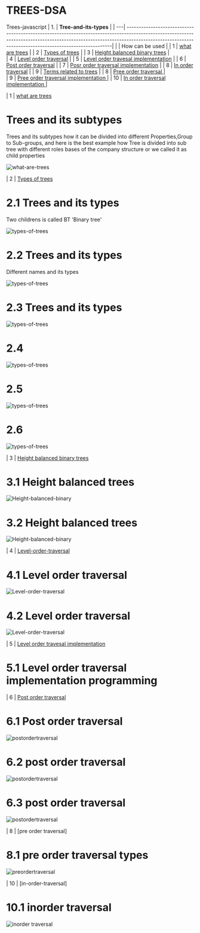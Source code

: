 # TREES-DSA
Trees-javascript
| 1. | **Tree-and-its-types**                                                                                                                                                        |
| ---| ------------------------------------------------------------------------------------------------------------------------------------------------------------------------------------------------------------------------------------|
|    | How can be used                                                                                                                                                          |
| 1 | [what are trees](#)                                                                                                                                                       |
| 2 | [Types of trees](#)                                                                                                                                                       |
| 3 | [Height balanced binary trees](#)                                                                                                                                         |                                                                                                                                                         
| 4 | [Level order traversal](#)                                                                                                                                                |
| 5 | [Level order travesal implementation](#)                                                                                                                                  |
| 6 | [Post order traversal](#)                                                                                                                                                 |
| 7 | [Posr order traversal implementation](#)                                                                                                                                  |
| 8 | [In order traversal](#)                                                                                                                                                   |
| 9 | [Terms related to trees](#)                                                                                                                                               |
| 8 | [Pree order traversal ](#)                                                                                                                                                |       
| 9 | [Pree order traversal implementation ](#)                                                                                                                                | 
| 10 | [In order traversal implementation ](#)                                                                                                                                 |    






| 1 | [what are trees](#)  
# Trees and its subtypes
<p> Trees and its subtypes how it can be divided into different Properties,Group to Sub-groups, and here is the best example how Tree is divided into sub tree with different roles bases of the company structure or we called it as child properties </p> 

![what-are-trees](./whataretrees/image1.png)


| 2 | [Types of trees](#)    
# 2.1 Trees and its types
<p> Two childrens is called BT 'Binary tree' </p>

![types-of-trees](./typesoftrees/image1.png)

# 2.2 Trees and its types
<p> Different names and its types </p>

![types-of-trees](./typesoftrees/image2.png)

# 2.3 Trees and its types 

![types-of-trees](./typesoftrees/image3.png)

# 2.4 
![types-of-trees](./typesoftrees/image4.png)

# 2.5
![types-of-trees](./typesoftrees/image5.png)

# 2.6
![types-of-trees](./typesoftrees/image6.png)


| 3 | [Height balanced binary trees](#)    
# 3.1 Height balanced trees
![Height-balanced-binary](./heightbalancedbinarytree/image1.png)

# 3.2 Height balanced trees
![Height-balanced-binary](./heightbalancedbinarytree/image2.png)


| 4 | [Level-order-traversal](#)
# 4.1 Level order traversal
![Level-order-traversal](./levelordertraversal/image1.png)


# 4.2 Level order traversal
![Level-order-traversal](./levelordertraversal/image2.png)


| 5 | [Level order travesal implementation](#)
# 5.1 Level order traversal implementation programming


| 6 | [Post order traversal](#) 
# 6.1 Post order traversal
![postordertraversal](./postordertraversal/image1.png)

# 6.2 post order traversal
![postordertraversal](./postordertraversal/image2.png)

# 6.3 post order traversal
![postordertraversal](./postordertraversal/image3.png)

| 8 | [pre order traversal]
# 8.1 pre order traversal types
![preordertraversal](./preordertraversal/image1.png)

| 10 | [in-order-traversal]
# 10.1 inorder traversal
![inorder traversal](./inordertraversal/image1.png)
